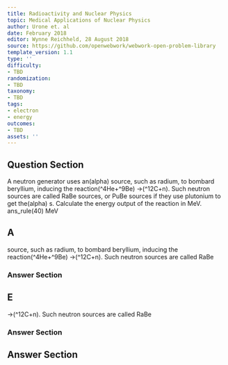 ```yaml
---
title: Radioactivity and Nuclear Physics
topic: Medical Applications of Nuclear Physics
author: Urone et. al
date: February 2018
editor: Wynne Reichheld, 28 August 2018
source: https://github.com/openwebwork/webwork-open-problem-library
template_version: 1.1
type: ''
difficulty:
- TBD
randomization:
- TBD
taxonomy:
- TBD
tags:
- electron
- energy
outcomes:
- TBD
assets: ''
---
```


## Question Section 

A neutron generator uses an(alpha) source, such as radium, to bombard beryllium, inducing the reaction(^4He+^9Be) ->(^12C+n). Such neutron sources are called RaBe
sources, or PuBe sources if they use plutonium to get the(alpha) s. Calculate the energy output of the reaction in MeV.
ans_rule(40) MeV

## A
source, such as radium, to bombard beryllium, inducing the reaction(^4He+^9Be) ->(^12C+n). Such neutron sources are called RaBe
### Answer Section
## E
->(^12C+n). Such neutron sources are called RaBe
### Answer Section


## Answer Section

